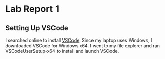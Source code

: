 # Lab Report 1
## Setting Up VSCode
I searched online to install [VSCode](https://code.visualstudio.com/).
Since my laptop uses Windows, I downloaded VSCode for Windows x64.
I went to my file explorer and ran VSCodeUserSetup-x64 to install and launch VSCode.
